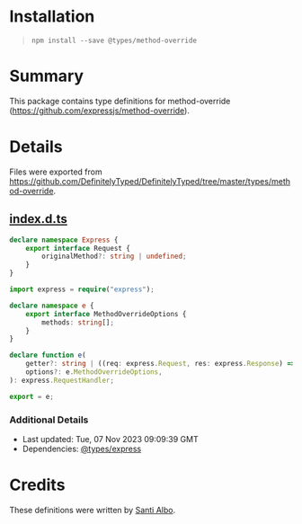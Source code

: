 # Installation
> `npm install --save @types/method-override`

# Summary
This package contains type definitions for method-override (https://github.com/expressjs/method-override).

# Details
Files were exported from https://github.com/DefinitelyTyped/DefinitelyTyped/tree/master/types/method-override.
## [index.d.ts](https://github.com/DefinitelyTyped/DefinitelyTyped/tree/master/types/method-override/index.d.ts)
````ts
declare namespace Express {
    export interface Request {
        originalMethod?: string | undefined;
    }
}

import express = require("express");

declare namespace e {
    export interface MethodOverrideOptions {
        methods: string[];
    }
}

declare function e(
    getter?: string | ((req: express.Request, res: express.Response) => string),
    options?: e.MethodOverrideOptions,
): express.RequestHandler;

export = e;

````

### Additional Details
 * Last updated: Tue, 07 Nov 2023 09:09:39 GMT
 * Dependencies: [@types/express](https://npmjs.com/package/@types/express)

# Credits
These definitions were written by [Santi Albo](https://github.com/santialbo).
